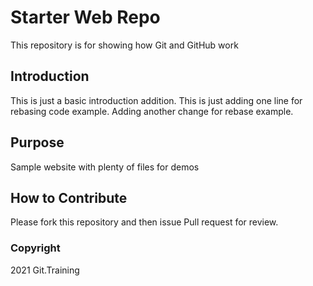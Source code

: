 # Starter Web Repo

This repository is for showing how Git and GitHub work

## Introduction

This is just a basic introduction addition.
This is just adding one line for rebasing code example. Adding another change for rebase example.
## Purpose

Sample website with plenty of files for demos

## How to Contribute

Please fork this repository and then issue Pull request for review.

### Copyright

2021 Git.Training